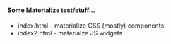 #### Some Materialize test/stuff...

- index.html - materialize CSS (mostly) components
- index2.html - materialze JS widgets